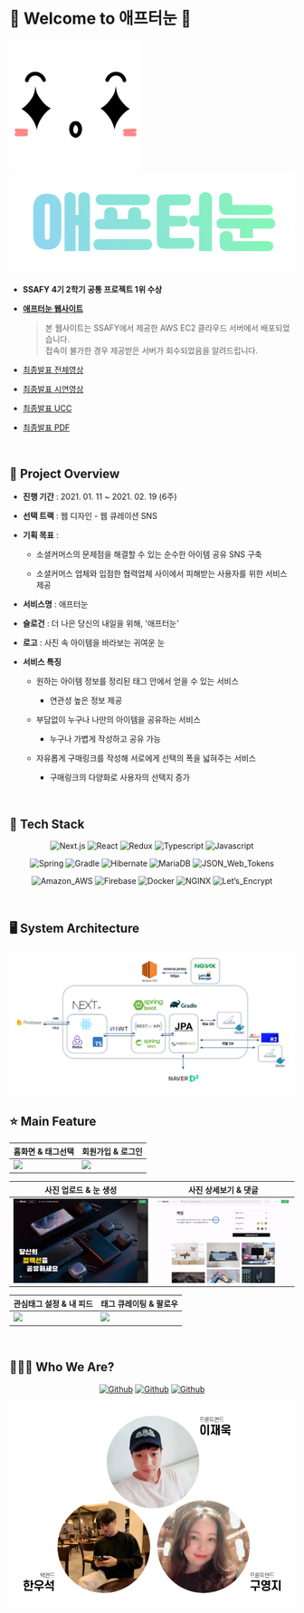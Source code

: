 # 🙆 Welcome to 애프터눈 🙋

![애프터눈로고](docs/afternoon_logo.png)
![애프터눈텍스트](docs/afternoon_text.png)

- **SSAFY 4기 2학기 공통 프로젝트 1위 수상**

- **[애프터눈 웹사이트](http://i4a302.p.ssafy.io)**

  > 본 웹사이트는 SSAFY에서 제공한 AWS EC2 클라우드 서버에서 배포되었습니다.<br>
  > 접속이 불가한 경우 제공받은 서버가 회수되었음을 알려드립니다.

- [최종발표 전체영상](https://youtu.be/Hho1uNJQ64Y)

- [최종발표 시연영상](https://youtu.be/Qnc_LFPsTrg)

- [최종발표 UCC](https://youtu.be/xClEd_PVuDs)

- <a href='docs/애프터눈_발표자료_v4.pdf'>최종발표 PDF</a>

<br>

## 📆 Project Overview

- **진행 기간** : 2021. 01. 11 ~ 2021. 02. 19 (6주)

- **선택 트랙** : 웹 디자인 - 웹 큐레이션 SNS

- **기획 목표** :

  - 소셜커머스의 문제점을 해결할 수 있는 순수한 아이템 공유 SNS 구축

  - 소셜커머스 업체와 입점한 협력업체 사이에서 피해받는 사용자를 위한 서비스 제공

- **서비스명** : 애프터눈

- **슬로건** : 더 나은 당신의 내일을 위해, '애프터눈'

- **로고** : 사진 속 아이템을 바라보는 귀여운 눈

- **서비스 특징**

  - 원하는 아이템 정보를 정리된 태그 안에서 얻을 수 있는 서비스

    - 연관성 높은 정보 제공

  - 부담없이 누구나 나만의 아이템을 공유하는 서비스

    - 누구나 가볍게 작성하고 공유 가능

  - 자유롭게 구매링크를 작성해 서로에게 선택의 폭을 넓혀주는 서비스

    - 구매링크의 다양화로 사용자의 선택지 증가

<br>

## 🔧 Tech Stack

<div align="center">

![Next.js](https://img.shields.io/badge/Next.js-_-000000?logo=Next.js)
![React](https://img.shields.io/badge/React-_-61DAFB?logo=React)
![Redux](https://img.shields.io/badge/Redux-_-764ABC?logo=Redux)
![Typescript](https://img.shields.io/badge/Typescript-_-764ABC?logo=Typescript)
![Javascript](https://img.shields.io/badge/Javascript-_-F7DF1E?logo=Javascript)

![Spring](https://img.shields.io/badge/Spring-_-6DB33F?logo=Spring)
![Gradle](https://img.shields.io/badge/Gradle-_-02303A?logo=Gradle)
![Hibernate](https://img.shields.io/badge/Hibernate-_-59666C?logo=Hibernate)
![MariaDB](https://img.shields.io/badge/MariaDB-_-003545?logo=MariaDB)
![JSON_Web_Tokens](https://img.shields.io/badge/JSON_Web_Tokens-_-000000?logo=JSON-Web-Tokens)

![Amazon_AWS](https://img.shields.io/badge/Amazon_AWS-_-FF9900?logo=Amazon-AWS)
![Firebase](https://img.shields.io/badge/Firebase-_-FFCA28?logo=Firebase)
![Docker](https://img.shields.io/badge/Docker-_-2496ED?logo=Docker)
![NGINX](https://img.shields.io/badge/NGINX-_-269539?logo=NGINX)
![Let’s_Encrypt](https://img.shields.io/badge/Let’s_Encrypt-_-003A70?logo=Let’s-Encrypt)

</div>

<br>

## 🖥️ System Architecture

<div align="center">

  <img width='1000' src='docs/시스템아키텍처.png' />

</div>

## ⭐ Main Feature

|홈화면 & 태그선택|회원가입 & 로그인|
|------|---|
|<img width='100%' src='docs/홈_태그선택.gif' />|<img width='100%' src='docs/회원가입_로그인.gif' />|

|사진 업로드 & 눈 생성|사진 상세보기 & 댓글|
|------|---|
|<img width='100%' src='docs/게시물_업로드.gif' />|<img width='100%' src='docs/게시물_댓글.gif' />|

|관심태그 설정 & 내 피드|태그 큐레이팅 & 팔로우|
|------|---|
|<img width='100%' src='docs/관심태그.gif' />|<img width='100%' src='docs/태그_큐레이팅.gif' />|

<br>

## 👨‍👧‍👦 Who We Are?

<div align="center">
  
  [![Github](https://img.shields.io/badge/이재욱-프론트엔드-6DB33F?logo=Github)](https://github.com/nanjae)
  [![Github](https://img.shields.io/badge/구영지-프론트엔드-6DB33F?logo=Github)](https://github.com/Dinoryong)
  [![Github](https://img.shields.io/badge/한우석-백엔드-2D832F?logo=Github)](https://github.com/dntjr4772)

</div>

<div align="center">

  <img width='600' src='docs/팀원소개.png' />

</div>
